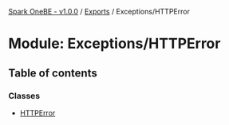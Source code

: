 [Spark OneBE - v1.0.0](../README.md) / [Exports](../modules.md) / Exceptions/HTTPError

# Module: Exceptions/HTTPError

## Table of contents

### Classes

- [HTTPError](../classes/Exceptions_HTTPError.HTTPError.md)
